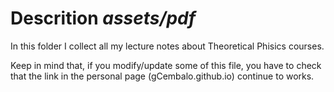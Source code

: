 # Descrition *assets/pdf*

In this folder I collect all my lecture notes about Theoretical Phisics courses. <br>

Keep in mind that, if you modify/update some of this file, you have to check that the link in the personal page (gCembalo.github.io) continue to works.
